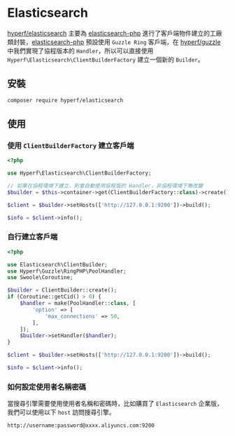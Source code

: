 # Elasticsearch

[hyperf/elasticsearch](https://github.com/hyperf/elasticsearch) 主要為 [elasticsearch-php](https://github.com/elastic/elasticsearch-php) 進行了客戶端物件建立的工廠類封裝，[elasticsearch-php](https://github.com/elastic/elasticsearch-php) 預設使用 `Guzzle Ring` 客戶端，在 [hyperf/guzzle](https://github.com/hyperf/guzzle) 中我們實現了協程版本的 `Handler`，所以可以直接使用 `Hyperf\Elasticsearch\ClientBuilderFactory` 建立一個新的 `Builder`。

## 安裝

```bash
composer require hyperf/elasticsearch
```
## 使用

### 使用 `ClientBuilderFactory` 建立客戶端

```php
<?php

use Hyperf\Elasticsearch\ClientBuilderFactory;

// 如果在協程環境下建立，則會自動使用協程版的 Handler，非協程環境下無改變
$builder = $this->container->get(ClientBuilderFactory::class)->create();

$client = $builder->setHosts(['http://127.0.0.1:9200'])->build();

$info = $client->info();
```

### 自行建立客戶端

```php
<?php

use Elasticsearch\ClientBuilder;
use Hyperf\Guzzle\RingPHP\PoolHandler;
use Swoole\Coroutine;

$builder = ClientBuilder::create();
if (Coroutine::getCid() > 0) {
    $handler = make(PoolHandler::class, [
        'option' => [
            'max_connections' => 50,
        ],
    ]);
    $builder->setHandler($handler);
}

$client = $builder->setHosts(['http://127.0.0.1:9200'])->build();

$info = $client->info();
```

### 如何設定使用者名稱密碼

當搜尋引擎需要使用使用者名稱和密碼時，比如購買了 `Elasticsearch` 企業版，我們可以使用以下 `host` 訪問搜尋引擎。

```
http://username:password@xxxx.aliyuncs.com:9200
```
